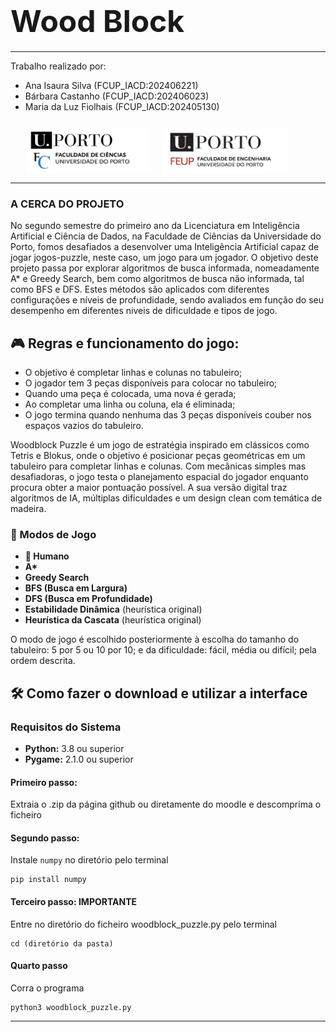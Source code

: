 # <font size="80">Wood Block</font>
*******
Trabalho realizado por:

* Ana Isaura Silva (FCUP_IACD:202406221)
* Bárbara Castanho (FCUP_IACD:202406023) 
* Maria da Luz Fiolhais (FCUP_IACD:202405130)
  
<div style="padding: 10px;padding-left:5%">
<img src="fotos/Cienciasporto.png" style="float:left; height:75px;width:200px">
<img src="fotos/Feuporto.png" style="float:left ; height:75px; padding-left:20px;width:200px">
</div>

<div style="clear:both;"></div>

******
### A CERCA DO PROJETO 
No segundo semestre do primeiro ano da Licenciatura em Inteligência Artificial e Ciência de Dados, na Faculdade de Ciências da Universidade do Porto, fomos desafiados a desenvolver uma Inteligência Artificial capaz de jogar jogos-puzzle, neste caso, um jogo para um jogador. O objetivo deste projeto passa por explorar algoritmos de busca informada, nomeadamente A* e Greedy Search, bem como algoritmos de busca não informada, tal como BFS e DFS. Estes métodos são aplicados com diferentes configurações e níveis de profundidade, sendo avaliados em função do seu desempenho em diferentes niveis de dificuldade e tipos de jogo.

## 🎮 Regras e funcionamento do jogo:
   - O objetivo é completar linhas e colunas no tabuleiro;
   - O jogador tem 3 peças disponíveis para colocar no tabuleiro;
   - Quando uma peça é colocada, uma nova é gerada;
   - Ao completar uma linha ou coluna, ela é eliminada;
   - O jogo termina quando nenhuma das 3 peças disponíveis couber nos espaços vazios do tabuleiro.
     
Woodblock Puzzle é um jogo de estratégia inspirado em clássicos como Tetris e Blokus, onde o objetivo é posicionar peças geométricas em um tabuleiro para completar linhas e colunas. Com mecânicas simples mas desafiadoras, o jogo testa o planejamento espacial do jogador enquanto procura obter a maior pontuação possível. A sua versão digital traz algoritmos de IA, múltiplas dificuldades e um design clean com temática de madeira.

### 🧠 Modos de Jogo

- **👤 Humano** 
- **A\*** 
- **Greedy Search** 
- **BFS (Busca em Largura)**
- **DFS (Busca em Profundidade)**
- **Estabilidade Dinâmica** (heurística original)
- **Heurística da Cascata** (heurística original)
  
O modo de jogo é escolhido posteriormente à escolha do tamanho do tabuleiro: 5 por 5 ou 10 por 10; e da dificuldade: fácil, média ou difícil; pela ordem descrita.

## 🛠️ Como fazer o download e utilizar a interface 

### Requisitos do Sistema

- **Python:** 3.8 ou superior  
- **Pygame:** 2.1.0 ou superior
  
#### Primeiro passo:
Extraia o .zip da página github ou diretamente do moodle e descomprima o ficheiro

#### Segundo passo: 
Instale `numpy` no diretório pelo terminal 
```
pip install numpy
```
#### Terceiro passo: **IMPORTANTE** 
Entre no diretório do ficheiro woodblock_puzzle.py pelo terminal
```
cd (diretório da pasta)
```
#### Quarto passo 
Corra o programa 
```
python3 woodblock_puzzle.py
```
*****
